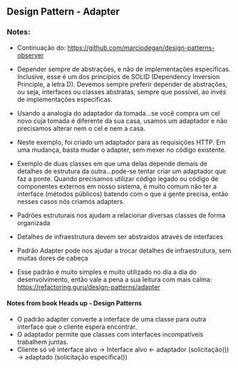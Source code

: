 ## Design Pattern - Adapter

### Notes:
- Continuação do: https://github.com/marciodegan/design-patterns-observer

- Depender sempre de abstrações, e não de implementações específicas. Inclusive, esse é um dos princípios de SOLID (Dependency Inversion Principle, a letra D). Devemos sempre preferir depender de abstrações, ou seja, interfaces ou classes abstratas, sempre que possível, ao invés de implementações específicas.
- Usando a analogia do adaptador da tomada...se você compra um cel novo cuja tomada é diferente da sua casa, usamos um adaptador e não precisamos alterar nem o cel e nem a casa.
- Neste exemplo, foi criado um adaptador para as requisições HTTP. Em uma mudança, basta mudar o adapter, sem mexer no código existente.
- Exemplo de duas classes em que uma delas depende demais de detalhes de estrutura da outra...pode-se tentar criar um adaptador que faz a ponte.
  Quando precisamos utilizar código legado ou código de componentes externos em nosso sistema, é muito comum não ter a interface (métodos públicos) batendo com o que a gente precisa, então nesses casos nós criamos adapters.
- Padrões estruturais nos ajudam a relacionar diversas classes de forma organizada
- Detalhes de infraestrutura devem ser abstraídos através de interfaces
- Padrão Adapter pode nos ajudar a trocar detalhes de infraestrutura, sem muitas dores de cabeça
- Esse padrão é muito simples e muito utilizado no dia a dia do desenvolvimento, então vale a pena a sua leitura com mais calma: https://refactoring.guru/design-patterns/adapter

#### Notes from book Heads up - Design Patterns
- O padrão adapter converte a interface de uma classe para outra interface que o cliente espera encontrar.
- O adaptador permite que classes com interfaces incompatíveis trabalhem juntas.
- Cliente só vê interface alvo -> Interface alvo <- adaptador (solicitação()) -> adaptado (solicitação específica())
 
